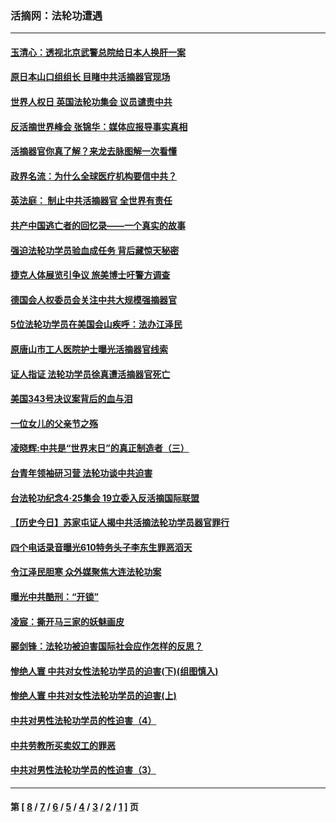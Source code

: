 ### 活摘网：法轮功遭遇
---
#### [玉清心：透视北京武警总院给日本人换肝一案](../../pages/nf5881/n13771978.md?02090430) 
#### [原日本山口组组长 目睹中共活摘器官现场](../../pages/nf5881/n13767360.md?02090430) 
#### [世界人权日 英国法轮功集会 议员谴责中共](../../pages/nf5881/n13431763.md?02090430) 
#### [反活摘世界峰会 张锦华：媒体应报导事实真相](../../pages/nf5881/n13278502.md?02090430) 
#### [活摘器官你真了解？来龙去脉图解一次看懂](../../pages/nf5881/n13013820.md?02090430) 
#### [政界名流：为什么全球医疗机构要信中共？](../../pages/nf5881/n11945479.md?02090430) 
#### [英法庭： 制止中共活摘器官 全世界有责任](../../pages/nf5881/n11330691.md?02090430) 
#### [共产中国逃亡者的回忆录——一个真实的故事](../../pages/nf5881/n10918649.md?02090430) 
#### [强迫法轮功学员验血成任务 背后藏惊天秘密](../../pages/nf5881/n4252384.md?02090430) 
#### [捷克人体展览引争议 旅美博士吁警方调查](../../pages/nf5881/n9429187.md?02090430) 
#### [德国会人权委员会关注中共大规模强摘器官](../../pages/nf5881/n8418950.md?02090430) 
#### [5位法轮功学员在美国会山疾呼：法办江泽民](../../pages/nf5881/n8101519.md?02090430) 
#### [原唐山市工人医院护士曝光活摘器官线索](../../pages/nf5881/n8076384.md?02090430) 
#### [证人指证 法轮功学员徐真遭活摘器官死亡](../../pages/nf5881/n8042467.md?02090430) 
#### [美国343号决议案背后的血与泪](../../pages/nf5881/n8020684.md?02090430) 
#### [一位女儿的父亲节之殇](../../pages/nf5881/n8014122.md?02090430) 
#### [凌晓辉:中共是“世界末日”的真正制造者（三）](../../pages/nf5881/n4210333.md?02090430) 
#### [台青年领袖研习营 法轮功谈中共迫害](../../pages/nf5881/n4141857.md?02090430) 
#### [台法轮功纪念4‧25集会 19立委入反活摘国际联盟](../../pages/nf5881/n4141821.md?02090430) 
#### [【历史今日】苏家屯证人揭中共活摘法轮功学员器官罪行](../../pages/nf5881/n4135912.md?02090430) 
#### [四个电话录音曝光610特务头子李东生罪恶滔天](../../pages/nf5881/n4040060.md?02090430) 
#### [令江泽民胆寒 众外媒聚焦大连法轮功案](../../pages/nf5881/n3932671.md?02090430) 
#### [曝光中共酷刑：“开锁”](../../pages/nf5881/n3889373.md?02090430) 
#### [凌宸：撕开马三家的妖魅画皮](../../pages/nf5881/n3849369.md?02090430) 
#### [郦剑锋：法轮功被迫害国际社会应作怎样的反思？](../../pages/nf5881/n3824560.md?02090430) 
#### [惨绝人寰 中共对女性法轮功学员的迫害(下)(组图慎入)](../../pages/nf5881/n3816285.md?02090430) 
#### [惨绝人寰 中共对女性法轮功学员的迫害(上)](../../pages/nf5881/n3815374.md?02090430) 
#### [中共对男性法轮功学员的性迫害（4）](../../pages/nf5881/n3769144.md?02090430) 
#### [中共劳教所买卖奴工的罪恶](../../pages/nf5881/n3769378.md?02090430) 
#### [中共对男性法轮功学员的性迫害（3）](../../pages/nf5881/n3768231.md?02090430) 

---
#### 第 [ [8](./8.md?02090430) / [7](./7.md?02090430) / [6](./6.md?02090430) / [5](./5.md?02090430) / [4](./4.md?02090430) / [3](./3.md?02090430) / [2](./2.md?02090430) / [1](./1.md?02090430) ] 页
